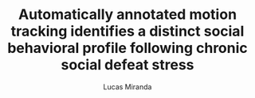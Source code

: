 ---
title: "Automatically annotated motion tracking identifies a distinct social behavioral profile following chronic social defeat stress"
summary: Here, we used our DeepOF software to gain novel insights into the social behavior of mice following chronic social defeat stress.
series: ["Papers", "Behavior", "Machine Learning", "Deep Learning", "Neuroscience"]
weight: 1
aliases: ["/blog/CSDS_Ncomms/"]
tags: ["Software", "DeepOF", "DeepLabCut", "SLEAP", "Rodents", "Time-series", "Postprocessing", "Videos", "Python", "Jupyter", "Machine Learning", "Deep Learning", "Behavior", "Social Defeat Stress", "Neuroscience"]
author: ["Lucas Miranda"]
# cover:
#   image: csds_cover.png
#   alt: "CSDS main figure"
---